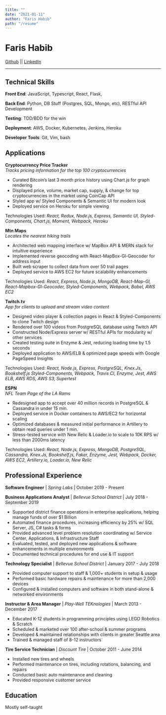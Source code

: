 ```yaml
---
title: ""
date: "2021-01-11"
author: "Faris Habib"
path: "/resume"
---
```


Faris Habib
============

   [Github](https://github.com/fhabib229) || [LinkedIn](https://www.linkedin.com/in/farishabib/)

----

Technical Skills
---------

**Front End**:
JavaScript, Typescript, React, Flask,

**Back End**:
Python, DB Stuff (Postgres, SQL, Mongo, etc), RESTful API Development

**Testing**:
TDD/BDD for the win

**Deployment**:
AWS, Docker, Kubernetes, Jenkins, Heroku

**Developer Tools**:
Git, Vim, bash

Applications
---------

**Cryptocurrency Price Tracker**<br>
<i>Tracks pricing information for the top 100 cryptocurrencies</i>

* Curated Bitcoin’s last 3 month price history using Chart.js for graph rendering
* Displayed price, volume, market cap, supply, & change for top cryptocurrencies in the market using CoinCap API
* Styled app w/ Styled Components & Semantic UI for modern look
* Deployed service on Heroku for simple viewing

Technologies Used:
<i>React, Redux, Node.js, Express, Semantic UI, Styled-Components, Chart.js, Moment, Webpack, Heroku</i>

**Mtn Maps**<br>
<i>Locates the nearest hiking trails</i>

* Architected web mapping interface w/ MapBox API & MERN stack for intuitive experience
* Implemented reverse geocoding with React-MapBox-Gl-Geocoder for address input
* Built web scraper to collect data from over 50 trail pages
* Deployed service to AWS EC2 for future scalability enhancements

Technologies Used:
<i>React, Express, Node.js, MongoDB, React-Map-Gl, React-Mapbox-Gl-Geocoder, Styled-Components, Webpack, Babel, AWS EC2</i>

**Twitch.tv**<br>
<i>App for clients to upload and stream video content</i>

* Designed video player & collection pages in React & Styled-Components to clone Twitch design
* Rendered over 100 videos from PostgreSQL database using Twitch API
* Constructed Node/Express server w/ RESTful APIs for modularity w/ other services
* Created testing suite in Enzyme & Jest, reducing loading time by 1.5 seconds
* Deployed application to AWS/ELB & optimized page speeds with Google PageSpeed Insights

Technologies Used:
<i>React, Node.js, Express, PostgreSQL, Knex.Js, Bookshelf.js Styled-Components, Webpack, Travis CI, Enzyme, Jest, AWS ELB, AWS RDS, AWS S3, Supertest</i>

**ESPN**<br>
<i>NFL Team Page of the LA Rams</i>

* Redesigned app to accept over 40 million records in PostgreSQL & Cassandra in under 15 min.
* Deployed service in Docker containers to AWS/EC2 for horizontal scaling
* Optimized databases & measured initial performance in Artillery to obtain read queries under 1 min.
* Stress-tested service with New Relic & Loader.io to scale to 10K RPS w/ less than 2000ms latency

Technologies Used:
<i>React, Node.js, Express, MongoDB, PostgreSQL, Cassandra, Knex.Js, Bookshelf.js, Faker, Enzyme, Jest, Webpack, Docker, AWS EC2, Artillery.io, Loader.io, New Relic</i>

Professional Experience
---------

**Software Engineer** | *Spring Labs* | October 2019 - Present


**Business Applications Analyst** | *Bellevue School District* | July 2018 - September 2019

* Supported district finance operations in enterprise applications, helping manage funds of over $1 Billion
* Automated finance procedures, increasing efficiency by 25% w/ SQL Server, JS, C# tasks & forms
* Provided advanced level problem resolution coordinating w/ Service Center, Applications, & Infrastructure Staff
* Evaluated, tested, and deployed new applications & software enhancements in multiple environments
* Documented technical procedures for end use & IT support

**Technology Specialist** | *Bellevue School District* | January 2017 - July 2018

* Provided computer support to staff & 1,000+ students in setup & usage
* Performed basic hardware repairs & maintenance for more than 2,000 devices
* Configured & installed computers and software in both stand-alone & networked environments

**Instructor & Area Manager** | *Play-Well TEKnologies* | March 2013 - December 2017

* Educated K-12 students in programming principles using LEGO Robotics & Scratch
* Scheduled & marketed over 100 after-school & summer programs
* Developed & maintained relationships with clients in greater Seattle area
* Trained & managed staff of 8-12 instructors

**Tire Service Technician** | *Discount Tire* | October 2011 - June 2014

* Installed new tires and wheels
* Performed maintenance on tires, including rotations, balancing, and repairs
* Conducted basic auto maintenance and cleaning
* Provided responsive customer service


Education
---------

Mostly self-taught




